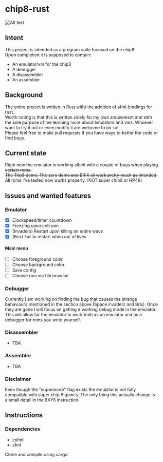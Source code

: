 # chip8-rust

![Alt text](https://github.com/PierreLeidbring/chip8-rust/blob/master/img/c8.png "Screenshot")

## Intent
This project is intended as a program suite focused on the chip8.  
Upon completion it is supposed to contain:  
* An emulator/vm for the chip8
* A debugger
* A disassembler
* An assembler

## Background
The entire project is written in Rust witht the addition of sfml-bindings for rust.  
Worth noting is that this is written solely for my own amusement and with the sole purpose of me learning more about emulators and vms.
Whoever want to try it out or even modify it are welcome to do so!  
Please feel free to make pull requests if you have ways to better the code or find bugs.  

## Current state
~~Right now the emulator is working albeit with a couple of bugs when playing certain roms.  
The Trip8 demo, The zero demo and BRIX all work pretty much as intended.~~
All roms I've tested now works properly. (NOT super chip8 or HP48)

## Issues and wanted features
### Emulator
- [x] Clockspeed/timer countdown
- [x] Freezing upon collision
- [x] (Invaders) Restart upon killing an entire wave
- [x] (Brix) Fail to restart when out of lives

#### Main menu
- [ ] Choose foreground color
- [ ] Choose background color
- [ ] Save config
- [ ] Choose rom via file browser

### Debugger
Currently I am working on finding the bug that causes the strange behaviours mentioned in the section above (Space invaders and Brix). Once they are gone I will focus on getting a working debug mode in the emulator. This will allow for the emulator to work both as an emulator and as a debugger for roms you write yourself.
### Disassembler
* TBA
### Assembler
* TBA
### Disclaimer
Even though the "supermode" flag exists the emulator is not fully compatible with super chip 8 games. The only thing this actually change is a small detail in the 8XY6 instruction.

## Instructions
### Dependencies
* csfml
* sfml

Clone and compile using cargo.
